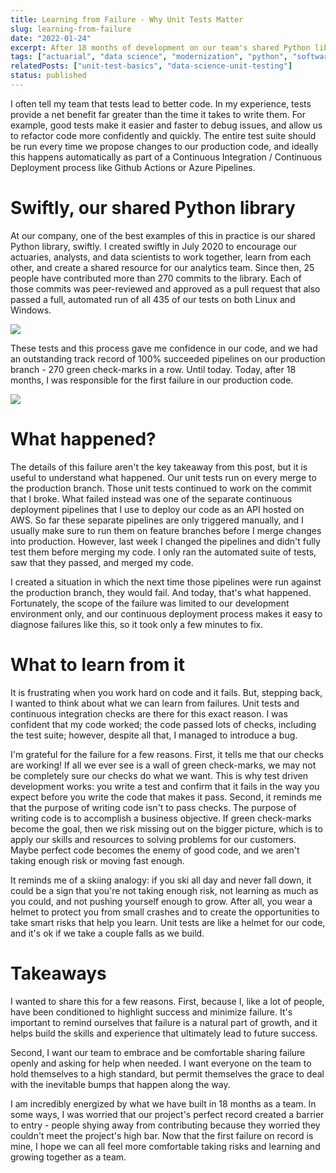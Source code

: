 ```yaml
---
title: Learning from Failure - Why Unit Tests Matter
slug: learning-from-failure
date: "2022-01-24"
excerpt: After 18 months of development on our team's shared Python library, we had our first production pipeline failure. Here are my thoughts on what we can learn from it, and why it's good for our team's growth.
tags: ["actuarial", "data science", "modernization", "python", "software development"]
relatedPosts: ["unit-test-basics", "data-science-unit-testing"]
status: published
---
```


I often tell my team that tests lead to better code. In my experience, tests provide a net benefit far greater than the time it takes to write them. For example, good tests make it easier and faster to debug issues, and allow us to refactor code more confidently and quickly. The entire test suite should be run every time we propose changes to our production code, and ideally this happens automatically as part of a Continuous Integration / Continuous Deployment process like Github Actions or Azure Pipelines.

# Swiftly, our shared Python library

At our company, one of the best examples of this in practice is our shared Python library, swiftly. I created swiftly in July 2020 to encourage our actuaries, analysts, and data scientists to work together, learn from each other, and create a shared resource for our analytics team. Since then, 25 people have contributed more than 270 commits to the library. Each of those commits was peer-reviewed and approved as a pull request that also passed a full, automated run of all 435 of our tests on both Linux and Windows.

<img src="/img/learning-from-failure1.png">

These tests and this process gave me confidence in our code, and we had an outstanding track record of 100% succeeded pipelines on our production branch - 270 green check-marks in a row. Until today. Today, after 18 months, I was responsible for the first failure in our production code.

<img src="/img/learning-from-failure2.png">

# What happened?

The details of this failure aren't the key takeaway from this post, but it is useful to understand what happened. Our unit tests run on every merge to the production branch. Those unit tests continued to work on the commit that I broke. What failed instead was one of the separate continuous deployment pipelines that I use to deploy our code as an API hosted on AWS. So far these separate pipelines are only triggered manually, and I usually make sure to run them on feature branches before I merge changes into production. However, last week I changed the pipelines and didn't fully test them before merging my code. I only ran the automated suite of tests, saw that they passed, and merged my code.

I created a situation in which the next time those pipelines were run against the production branch, they would fail. And today, that's what happened. Fortunately, the scope of the failure was limited to our development environment only, and our continuous deployment process makes it easy to diagnose failures like this, so it took only a few minutes to fix.

# What to learn from it

It is frustrating when you work hard on code and it fails. But, stepping back, I wanted to think about what we can learn from failures. Unit tests and continuous integration checks are there for this exact reason. I was confident that my code worked; the code passed lots of checks, including the test suite; however, despite all that, I managed to introduce a bug.

I'm grateful for the failure for a few reasons. First, it tells me that our checks are working! If all we ever see is a wall of green check-marks, we may not be completely sure our checks do what we want. This is why test driven development works: you write a test and confirm that it fails in the way you expect before you write the code that makes it pass. Second, it reminds me that the purpose of writing code isn't to pass checks. The purpose of writing code is to accomplish a business objective. If green check-marks become the goal, then we risk missing out on the bigger picture, which is to apply our skills and resources to solving problems for our customers. Maybe perfect code becomes the enemy of good code, and we aren't taking enough risk or moving fast enough.

It reminds me of a skiing analogy: if you ski all day and never fall down, it could be a sign that you're not taking enough risk, not learning as much as you could, and not pushing yourself enough to grow. After all, you wear a helmet to protect you from small crashes and to create the opportunities to take smart risks that help you learn. Unit tests are like a helmet for our code, and it's ok if we take a couple falls as we build.

# Takeaways

I wanted to share this for a few reasons. First, because I, like a lot of people, have been conditioned to highlight success and minimize failure. It's important to remind ourselves that failure is a natural part of growth, and it helps build the skills and experience that ultimately lead to future success.

Second, I want our team to embrace and be comfortable sharing failure openly and asking for help when needed. I want everyone on the team to hold themselves to a high standard, but permit themselves the grace to deal with the inevitable bumps that happen along the way.

I am incredibly energized by what we have built in 18 months as a team. In some ways, I was worried that our project's perfect record created a barrier to entry - people shying away from contributing because they worried they couldn't meet the project's high bar. Now that the first failure on record is mine, I hope we can all feel more comfortable taking risks and learning and growing together as a team.
